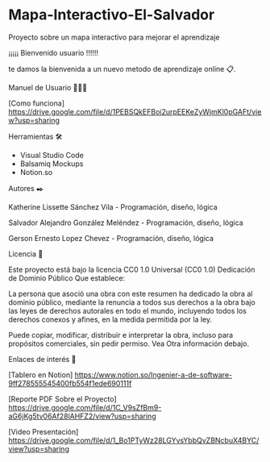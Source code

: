 # Mapa-Interactivo-El-Salvador
Proyecto sobre un mapa interactivo para mejorar el aprendizaje 




¡¡¡¡¡ Bienvenido usuario !!!!!!

te damos la bienvenida a un nuevo metodo de aprendizaje online 📋.


Manuel de Usuario 🧑🏻‍💻

[Como funciona] https://drive.google.com/file/d/1PEBSQkEFBoi2urpEEKeZyWjmKl0pGAFt/view?usp=sharing

Herramientas 🛠️

- Visual Studio Code
- Balsamiq Mockups
- Notion.so


Autores ✒️

Katherine Lissette Sánchez Vila - Programación, diseño, lógica 

Salvador Alejandro González Meléndez - Programación, diseño, lógica 

Gerson Ernesto Lopez Chevez - Programación, diseño, lógica 



Licencia 📄

Este proyecto está bajo la licencia CC0 1.0 Universal (CC0 1.0) Dedicación de Dominio Público
Que establece:

La persona que asoció una obra con este resumen ha dedicado la obra al dominio público, mediante la renuncia a todos 
sus derechos 
a la obra bajo las leyes de derechos autorales en todo el mundo, 
incluyendo todos los derechos conexos y afines, en la medida permitida por la ley.

Puede copiar, modificar, distribuir e interpretar la obra, incluso para propósitos comerciales, 
sin pedir permiso. Vea Otra información debajo.



Enlaces de interés 👀

[Tablero en Notion] https://www.notion.so/Ingenier-a-de-software-9ff278555545400fb554f1ede690111f
 
[Reporte PDF Sobre el Proyecto] https://drive.google.com/file/d/1C_V9sZfBm9-aG6jKg5tv06Af28lAHFZ2/view?usp=sharing

[Video Presentación] https://drive.google.com/file/d/1_Bo1PTyWz28LGYvsYbbQvZBNcbuX4BYC/view?usp=sharing


